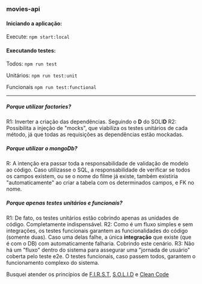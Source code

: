 ### **movies-api**

#### Iniciando a aplicação:
Execute:
`npm start:local`

#### Executando testes:
Todos:
`npm run test`

Unitários:
`npm run test:unit`

Funcionais
`npm run test:functional`
_______________________________________________________________

##### **Porque utilizar _factories_?**
R1: Inverter a criação das dependências. Seguindo o **D** do SOLI**D**
R2: Possibilita a injeção de "mocks", que viabiliza os testes unitários de cada método, já que todas as requisições as dependências estão mockadas.

##### **Porque utilizar o mongoDb?**
R: A intenção era passar toda a responsabilidade de validação de modelo ao código. Caso utilizasse o SQL, a responsabilidade de verificar se todos os campos existem, ou se o nome do filme já existe, também existiria "automaticamente" ao criar a tabela com os determinados campos, e FK no nome.

##### **Porque apenas testes unitários e funcionais?**
R1: De fato, os testes unitários estão cobrindo apenas as unidades de código. Completamente indispensável.
R2: Como é um fluxo simples e sem integrações, os testes funcionais garantem as funcionalidades do código (somente duas). Caso uma delas falhe, a única **integração** que existe (que é com o DB) com automaticamente falharia. Cobrindo este cenário.
R3: Não há um "fluxo" dentro do sistema para assegurar uma "jornada de usuário" coberta pelo teste e2e. O testes funcionais, caso passem todos, garantem o funcionamento complexo do sistema.


Busquei atender os princípios de [F.I.R.S.T](https://medium.com/@tasdikrahman/f-i-r-s-t-principles-of-testing-1a497acda8d6), [S.O.L.I.D](https://pt.wikipedia.org/wiki/SOLID) e [Clean Code](https://medium.com/desenvolvendo-com-paixao/1-clean-code-o-que-%C3%A9-porque-usar-1e4f9f4454c6)